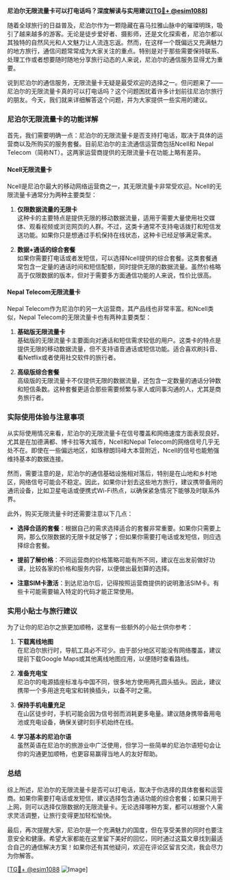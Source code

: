**尼泊尔无限流量卡可以打电话吗？深度解读与实用建议[[TG💪+ @esim1088](https://t.me/s/esim1088)]**

随着全球旅行的日益普及，尼泊尔作为一颗隐藏在喜马拉雅山脉中的璀璨明珠，吸引了越来越多的游客。无论是徒步爱好者、摄影师，还是文化探索者，尼泊尔都以其独特的自然风光和人文魅力让人流连忘返。然而，在这样一个既偏远又充满魅力的地方旅行，通信问题常常成为大家关注的重点。特别是对于那些需要保持联系、处理工作或者想要随时随地分享旅行动态的人来说，尼泊尔的通信服务显得尤为重要。

说到尼泊尔的通信服务，无限流量卡无疑是最受欢迎的选择之一。但问题来了——尼泊尔的无限流量卡真的可以打电话吗？这个问题困扰着许多计划前往尼泊尔旅行的朋友。今天，我们就来详细解答这个问题，并为大家提供一些实用的建议。

### 尼泊尔无限流量卡的功能详解

首先，我们需要明确一点：尼泊尔的无限流量卡是否支持打电话，取决于具体的运营商以及所购买的服务套餐。目前尼泊尔的主流通信运营商包括Ncell和 Nepal Telecom（简称NT）。这两家运营商提供的无限流量卡在功能上略有差异。

#### Ncell无限流量卡

Ncell是尼泊尔最大的移动网络运营商之一，其无限流量卡非常受欢迎。Ncell的无限流量卡通常分为两种主要类型：

1. **仅限数据流量的无限卡**  
   这种卡的主要特点是提供无限的移动数据流量，适用于需要大量使用社交媒体、观看视频或浏览网页的人群。不过，这类卡通常不支持电话拨打和短信发送功能。如果你只是想通过手机保持在线状态，这种卡已经足够满足需求。

2. **数据+通话的综合套餐**  
   如果你需要打电话或者发短信，可以选择Ncell提供的综合套餐。这类套餐通常包含一定量的通话时间和短信配额，同时提供无限的数据流量。虽然价格略高于仅限数据的版本，但对于需要多方面通信功能的人来说，性价比很高。

#### Nepal Telecom无限流量卡

Nepal Telecom作为尼泊尔的另一大运营商，其产品线也非常丰富。和Ncell类似，Nepal Telecom的无限流量卡也有两种主要类型：

1. **基础版无限流量卡**  
   基础版的无限流量卡主要面向对通话和短信需求较低的用户。这类卡的特点是提供无限的移动数据流量，但不支持语音通话或短信功能。适合喜欢刷抖音、看Netflix或者使用社交软件的旅行者。

2. **高级版综合套餐**  
   高级版的无限流量卡不仅提供无限的数据流量，还包含一定数量的通话分钟数和短信条数。这种套餐更适合那些需要频繁与家人或同事沟通的人，尤其是商务旅行者。

### 实际使用体验与注意事项

从实际使用情况来看，尼泊尔的无限流量卡在信号覆盖和网络速度方面表现良好。尤其是在加德满都、博卡拉等大城市，Ncell和Nepal Telecom的网络信号几乎无处不在。即使在一些偏远地区，如珠穆朗玛峰大本营附近，Ncell的信号也能勉强维持基本的数据连接。

然而，需要注意的是，尼泊尔的通信基础设施相对落后，特别是在山地和乡村地区，网络信号可能会不稳定。因此，如果你计划去这些地方旅行，建议携带备用的通讯设备，比如卫星电话或便携式Wi-Fi热点，以确保紧急情况下能够及时联系外界。

此外，购买无限流量卡时还需要注意以下几点：

- **选择合适的套餐**：根据自己的需求选择适合的套餐非常重要。如果你只需要上网，那么仅限数据的无限卡就足够了；但如果你需要打电话或发短信，则应选择综合套餐。
  
- **提前了解价格**：不同运营商的价格策略可能有所不同，建议在出发前做好功课，比较各家的价格和服务内容，以便做出最划算的选择。

- **注意SIM卡激活**：到达尼泊尔后，记得按照运营商提供的说明激活SIM卡。有些卡可能需要输入特定的代码才能正常使用。

### 实用小贴士与旅行建议

为了让你的尼泊尔之旅更加顺畅，这里有一些额外的小贴士供你参考：

1. **下载离线地图**  
   在尼泊尔旅行时，导航工具必不可少。由于部分地区可能没有网络覆盖，建议提前下载Google Maps或其他离线地图应用，以便随时查看路线。

2. **准备充电宝**  
   尼泊尔的电源插座标准与中国不同，很多地方使用两孔圆头插头。因此，建议携带一个多用途充电宝和转换插头，以备不时之需。

3. **保持手机电量充足**  
   在山区徒步时，手机可能会因为信号弱而消耗更多电量。建议随身携带备用电池或充电设备，确保关键时刻手机始终在线。

4. **学习基本的尼泊尔语**  
   虽然英语在尼泊尔的旅游业中广泛使用，但学习一些简单的尼泊尔语短句会让你的沟通更加顺畅，也更容易赢得当地人的友好帮助。

### 总结

综上所述，尼泊尔的无限流量卡是否可以打电话，取决于你选择的具体套餐和运营商。如果你需要打电话或发短信，建议选择包含通话功能的综合套餐；如果只用于上网，则可以选择仅限数据的无限流量卡。无论选择哪种方案，都可以根据个人需求灵活调整，让旅行变得更加轻松愉快。

最后，再次提醒大家，尼泊尔是一个充满魅力的国度，但在享受美景的同时也要注意安全和健康。希望大家都能在这里留下美好的回忆，同时通过这篇文章找到最适合自己的通信解决方案！如果你还有其他疑问，欢迎在评论区留言交流，我会尽力为你解答。

[[TG💪+ @esim1088](https://t.me/s/esim1088) ![Image](https://i.postimg.cc/4NQfJmqS/Snipaste-2025-05-13-00-14-12.png)]